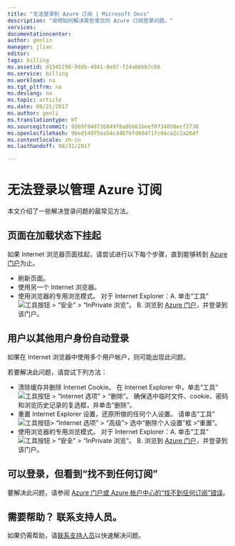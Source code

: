 ```yaml
---
title: "无法登录到 Azure 订阅 | Microsoft Docs"
description: "说明如何解决某些常见的 Azure 订阅登录问题。"
services: 
documentationcenter: 
author: genlin
manager: jlian
editor: 
tags: billing
ms.assetid: d1545298-99db-4941-8e97-f24a06bb7cb6
ms.service: billing
ms.workload: na
ms.tgt_pltfrm: na
ms.devlang: na
ms.topic: article
ms.date: 08/21/2017
ms.author: genli
ms.translationtype: HT
ms.sourcegitcommit: 9569f94d736049f8a0bb61beef0734050ecf2738
ms.openlocfilehash: 9bed14975ea54c44876fd604f1fc04ca2c2a264f
ms.contentlocale: zh-cn
ms.lasthandoff: 08/31/2017

---
```

# <a name="i-cant-sign-in-to-manage-my-azure-subscription"></a>无法登录以管理 Azure 订阅
本文介绍了一些解决登录问题的最常见方法。

## <a name="page-hangs-in-the-loading-status"></a>页面在加载状态下挂起
如果 Internet 浏览器页面挂起，请尝试进行以下每个步骤，直到能够转到 [Azure 门户](https://portal.azure.com)为止。

* 刷新页面。
* 使用另一个 Internet 浏览器。
* 使用浏览器的专用浏览模式。 对于 Internet Explorer：A. 单击“工具”![工具按钮 ](./media/billing-cannot-login-subscription/Toolsbutton.png) > “安全” > “InPrivate 浏览”。
  B. 浏览到 [Azure 门户](https://portal.azure.com)，并登录到该门户。

## <a name="you-are-automatically-signed-in-as-a-different-user"></a>用户以其他用户身份自动登录

如果在 Internet 浏览器中使用多个用户帐户，则可能出现此问题。

若要解决此问题，请尝试下列方法：

* 清除缓存并删除 Internet Cookie。 在 Internet Explorer 中，单击“工具” ![工具按钮](./media/billing-cannot-login-subscription/Toolsbutton.png) > “Internet 选项” > “删除”。 确保选中临时文件、cookie、密码和浏览历史记录的复选框，并单击“删除”。
* 重置 Internet Explorer 设置，还原所做的任何个人设置。 请单击“工具”![工具按钮](./media/billing-cannot-login-subscription/Toolsbutton.png)> “Internet 选项” > “高级”> 选中“删除个人设置”框 >“重置”。
* 使用浏览器的专用浏览模式。 对于 Internet Explorer：A. 单击“工具”![工具按钮 ](./media/billing-cannot-login-subscription/Toolsbutton.png) > “安全” > “InPrivate 浏览”。
  B. 浏览到 [Azure 门户](https://portal.azure.com)，并登录到该门户。

## <a name="i-can-sign-in-but-i-see-no-subscriptions-found"></a>可以登录，但看到“找不到任何订阅”

要解决此问题，请参阅 [Azure 门户或 Azure 帐户中心的“找不到任何订阅”错误](billing-no-subscriptions-found.md)。

## <a name="need-help-contact-support"></a>需要帮助？ 联系支持人员。

如果仍需帮助，请[联系支持人员](http://go.microsoft.com/fwlink/?linkid=544831&clcid=0x409)以快速解决问题。 


